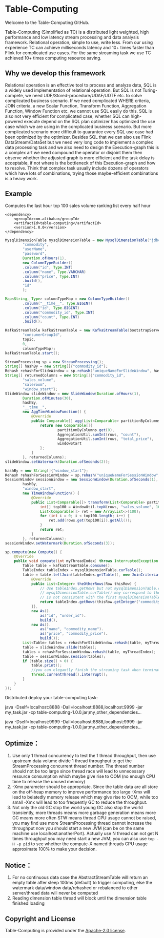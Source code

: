# Table-Computing 

Welcome to the Table-Computing GitHub.

Table-Computing (Simplified as TC) is a distributed light weighted, high performance and low latency stream processing and data analysis framework.
Relational operation, simple to use, write less.
From our using experience TC can achieve milliseconds latency and 10+ times faster than Flink for complicated use cases.
For the same streaming task we use TC achieved 10+ times computing resource saving.

## Why we develop this framework 
Relational operation is an effective tool to process and analyze data, SQL is a widely used implementation of relational operation. 
But SQL is not Turing-compete, we need UDF/Stored-procedure/UDAF/UDTF etc. to solve complicated business scenario. 
If we need complicated WHERE criteria, JOIN criteria, a new Scalar Function, Transform Function, Aggregation Function, Window Function etc. we cannot use SQL easily do this.
SQL is also not very efficient for complicated case, whether SQL can high-powered execute depend on the SQL plan optimizer has optimized the use case which we 
are using in the complicated business scenario. But more complicated scenario more difficult to guarantee every SQL use case had been optimized by the optimizer.
Besides SQL that we can also use Flink DataStream/DataSet but we need very long code to implement a complex data processing task and we also need 
to design the Execution-graph this is a complex art we need compound the operator or disjoint them then observe whether the adjusted graph is more efficient 
and the task delay is acceptable, if not where is the bottleneck of this Execution-graph and how to resolve. Think that complex task usually include dozens 
of operators which have lots of combinations, trying those maybe-efficient combinations is a heavy work.

## Example
Computes the last hour top 100 sales volume ranking list every half hour
```
<dependency>
    <groupId>com.alibaba</groupId>
    <artifactId>table-computing</artifactId>
    <version>1.0.0</version>
</dependency>
```

```java
MysqlDimensionTable mysqlDimensionTable = new MysqlDimensionTable("jdbc:mysql://localhost:3306/e-commerce",
        "commodity",
        "userName",
        "password",
        Duration.ofHours(1),
        new ColumnTypeBuilder()
        .column("id", Type.INT)
        .column("name", Type.VARCHAR)
        .column("price", Type.INT)
        .build(),
        "id"
        );

Map<String, Type> columnTypeMap = new ColumnTypeBuilder()
        .column("__time__", Type.BIGINT)
        .column("id", Type.BIGINT)
        .column("commodity_id", Type.INT)
        .column("count", Type.INT)
        .build();

KafkaStreamTable kafkaStreamTable = new KafkaStreamTable(bootstrapServers,
        "consumerGroupId",
        topic,
        0,
        columnTypeMap);
kafkaStreamTable.start();

StreamProcessing sp = new StreamProcessing();
String[] hashBy = new String[]{"commodity_id"};
Rehash rehashForSlideWindow = sp.rehash("uniqueNameForSlideWindow", hashBy);
String[] returnedColumns = new String[]{"commodity_id",
        "sales_volume",
        "saleroom",
        "window_start"};
SlideWindow slideWindow = new SlideWindow(Duration.ofHours(1),
        Duration.ofMinutes(30),
        hashBy,
        "__time__",
        new AggTimeWindowFunction() {
            @Override
            public Comparable[] agg(List<Comparable> partitionByColumns, List<Row> rows, long windowStart, long windowEnd) {
                return new Comparable[]{
                        partitionByColumns.get(0),
                        AggregationUtil.sumInt(rows, "count"),
                        AggregationUtil.sumInt(rows, "total_price"),
                        windowStart
                };
            }
        }, returnedColumns);
slideWindow.setWatermark(Duration.ofSeconds(2));

hashBy = new String[]{"window_start"};
Rehash rehashForSessionWindow = sp.rehash("uniqueNameForSessionWindow", hashBy);
SessionWindow sessionWindow = new SessionWindow(Duration.ofSeconds(1),
        hashBy,
        "window_start",
        new TimeWindowFunction() {
            @Override
            public List<Comparable[]> transform(List<Comparable> partitionByColumns, List<Row> rows, long windowStart, long windowEnd) {
                int[] top100 = WindowUtil.topN(rows, "sales_volume", 100);
                List<Comparable[]> ret = new ArrayList<>(100);
                for (int i = 0; i < top100.length; i++) {
                    ret.add(rows.get(top100[i]).getAll());
                }
                return ret;
            }
        }, returnedColumns);
sessionWindow.setWatermark(Duration.ofSeconds(3));

sp.compute(new Compute() {
    @Override
    public void compute(int myThreadIndex) throws InterruptedException {
        Table table = kafkaStreamTable.consume();
        TableIndex tableIndex = mysqlDimensionTable.curTable();
        table = table.leftJoin(tableIndex.getTable(), new JoinCriteria() {
            @Override
            public List<Integer> theOtherRows(Row thisRow) {
                // Use tableIndex.getRows but not mysqlDimensionTable.curTable().getRows. Consider the second
                // mysqlDimensionTable.curTable() may correspond to the newly reloaded dimension table which
                // is not consistent with the first mysqlDimensionTable.curTable() and tableIndex.getTable()
                return tableIndex.getRows(thisRow.getInteger("commodity_id"));
            }},
            new As().
                as("id", "order_id").
                build(),
            new As().
                as("name", "commodity_name").
                as("price", "commodity_price").
                build());
        List<Table> tables = rehashForSlideWindow.rehash(table, myThreadIndex);
        table = slideWindow.slide(tables);
        tables = rehashForSessionWindow.rehash(table, myThreadIndex);
        table = sessionWindow.session(tables);
        if (table.size() > 0) {
            table.print();
            //you can elegantly finish the streaming task when terminate condition is satisfied
            Thread.currentThread().interrupt();
        }
    }
});
```
Distributed deploy your table-computing task:

java -Dself=localhost:8888 -Dall=localhost:8888,localhost:9999 -jar my_task.jar -cp table-computing-1.0.0.jar;my_other_dependencies...

java -Dself=localhost:9999 -Dall=localhost:8888,localhost:9999 -jar my_task.jar -cp table-computing-1.0.0.jar;my_other_dependencies...



## Optimize：
1. Use only 1 thread concurrency to test the 1 thread throughput, then use upstream data volume divide 1 thread throughput to get the
 StreamProcessing concurrent thread number. The thread number should not be too large since thread race will lead to unnecessary
 resource consumption which maybe give rise to OOM (no enough CPU time to release the unused memory)
2. -Xmx parameter should be appropriate. Since the table data are all store on the off-heap memory to improve performance too large
 -Xmx will lead to belatedly memory release which may give rise to OOM, while too small -Xmx will lead to too frequently GC to reduce 
 the throughput.
3. Not only the old GC stop the world young GC also stop the world transiently, more threads means more garbage generation
 means more GC means more often STW means thread CPU usage cannot be raised, you may find use more StreamProcessing 
 thread cannot increase the throughput now you should start a new JVM (can be on the same machine use localhost:anotherPort). 
 Actually use N thread can not get N times throughput you may need start a new JVM, you can also use `top -H -p pid` to 
 see whether the compute-X named threads CPU usage approximate 100% to make your decision. 



## Notice：
1. For no continuous data case the AbstractStreamTable will return an empty table after sleep 100ms (default)
 to trigger computing, else the watermark data/window data/rehashed or rebalanced to other server/thread data will never be computed
2. Reading dimension table thread will block until the dimension table finished loading



## Copyright and License
Table-Computing is provided under the [Apache-2.0 license](LICENSE).
